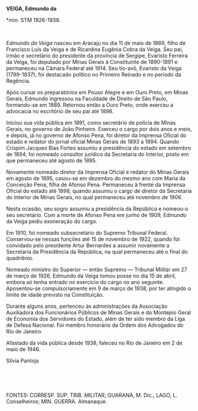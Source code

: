 **VEIGA, Edmundo da**

\*min. STM 1926-1938.

 

*Edmundo da Veiga* nasceu em Aracaju no dia 11 de maio de 1869, filho de
Francisco Luís da Veiga e de Ricardina Eugênia Cobra da Veiga. Seu pai,
irmão e secretário do presidente da província de Sergipe, Evaristo
Ferreira da Veiga, foi deputado por Minas Gerais à Constituinte de
1890-1891 e permaneceu na Câmara Federal até 1914. Seu tio-avô, Evaristo
da Veiga (1799-1837), foi destacado político no Primeiro Reinado e no
período da Regência.

Após cursar os preparatórios em Pouso Alegre e em Ouro Preto, em Minas
Gerais, Edmundo ingressou na Faculdade de Direito de São Paulo,
formando-se em 1889. Retornou então a Ouro Preto, onde exerceu a
advocacia no escritório de seu pai até 1898.

Iniciou sua vida pública em 1891, como secretário de polícia de Minas
Gerais, no governo de João Pinheiro. Exerceu o cargo por dois anos e
meio, e depois, já no governo de Afonso Pena, foi diretor da Imprensa
Oficial do estado e redator do jornal oficial Minas Gerais de 1893 a
1894. Quando Crispim Jacques Bias Fortes assumiu a presidência do estado
em setembro de 1894, foi nomeado consultor jurídico da Secretaria do
Interior, posto em que permaneceu até agosto de 1895.

Novamente nomeado diretor da Imprensa Oficial e redator do Minas Gerais
em agosto de 1895, casou-se em dezembro do mesmo ano com Maria da
Conceição Pena, filha de Afonso Pena. Permaneceu à frente da Imprensa
Oficial do estado até 1898, quando assumiu o cargo de diretor da
Secretaria do Interior de Minas Gerais, no qual permaneceu até novembro
de 1906.

Nesta ocasião, seu sogro assumiu a presidência da República e nomeou-o
seu secretário. Com a morte de Afonso Pena em junho de 1909, Edmundo da
Veiga pediu exoneração do cargo.

Em 1910, foi nomeado subsecretário do Supremo Tribunal Federal.
Conservou-se nessas funções até 15 de novembro de 1922, quando foi
convidado pelo presidente Artur Bernardes a assumir novamente a
Secretaria da Presidência da República, na qual permaneceu até o final
do quadriênio.

Nomeado ministro do Superior — então Supremo — Tribunal Militar em 27 de
março de 1926, Edmundo da Veiga tomou posse no dia 15 de abril, embora
só tenha entrado no exercício do cargo no ano seguinte. Aposentou-se
compulsoriamente em 9 de março de 1938, por ter atingido o limite de
idade previsto na Constituição.

Durante alguns anos, pertenceu às administrações da Associação
Auxiliadora dos Funcionários Públicos de Minas Gerais e do Montepio
Geral de Economia dos Servidores do Estado, além de ter sido membro da
Liga de Defesa Nacional. Foi membro honorário da Ordem dos Advogados do
Rio de Janeiro.

Afastado da vida pública desde 1938, faleceu no Rio de Janeiro em 2 de
maio de 1946.

Sílvia Pantoja

 

 

FONTES: CORRESP. SUP. TRIB. MILITAR; GUARANÁ, M. Dic.; LAGO, L.
Conselheiros; MIN. GUERRA. Almanaque.

 

